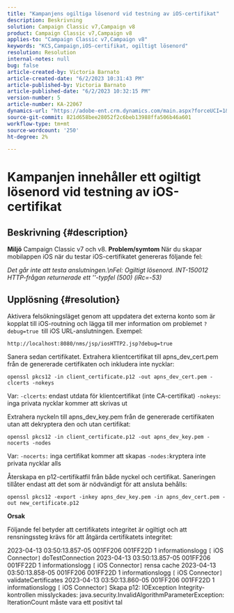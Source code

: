 ```yaml
---
title: "Kampanjens ogiltiga lösenord vid testning av iOS-certifikat"
description: Beskrivning
solution: Campaign Classic v7,Campaign v8
product: Campaign Classic v7,Campaign v8
applies-to: "Campaign Classic v7,Campaign v8"
keywords: "KCS,Campaign,iOS-certifikat, ogiltigt lösenord"
resolution: Resolution
internal-notes: null
bug: false
article-created-by: Victoria Barnato
article-created-date: "6/2/2023 10:31:43 PM"
article-published-by: Victoria Barnato
article-published-date: "6/2/2023 10:32:15 PM"
version-number: 5
article-number: KA-22067
dynamics-url: "https://adobe-ent.crm.dynamics.com/main.aspx?forceUCI=1&pagetype=entityrecord&etn=knowledgearticle&id=151d1b3a-9501-ee11-8f6e-6045bd006149"
source-git-commit: 821d658bee28052f2c6beb13988ffa506b46a601
workflow-type: tm+mt
source-wordcount: '250'
ht-degree: 2%

---
```


# Kampanjen innehåller ett ogiltigt lösenord vid testning av iOS-certifikat

## Beskrivning {#description}

<b>Miljö</b>
Campaign Classic v7 och v8.
<b>Problem/symtom</b>
När du skapar mobilappen iOS när du testar iOS-certifikatet genereras följande fel:

*Det går inte att testa anslutningen.\nFel: Ogiltigt lösenord. INT-150012 HTTP-frågan returnerade ett &#39;&#39;-typfel (500) (iRc=-53)*


## Upplösning {#resolution}


Aktivera felsökningsläget genom att uppdatera det externa konto som är kopplat till iOS-routning och lägga till mer information om problemet `?debug=true `till iOS URL-anslutningen. Exempel:

`http://localhost:8080/nms/jsp/iosHTTP2.jsp?debug=true`

Sanera sedan certifikatet. Extrahera klientcertifikat till apns_dev_cert.pem från de genererade certifikaten och inkludera inte nycklar:

`openssl pkcs12 -in client_certificate.p12 -out apns_dev_cert.pem -clcerts -nokeys`

Var:
`-clcerts`: endast utdata för klientcertifikat (inte CA-certifikat)
`-nokeys`: inga privata nycklar kommer att skrivas ut

Extrahera nyckeln till apns_dev_key.pem från de genererade certifikaten utan att dekryptera den och utan certifikat:

`openssl pkcs12 -in client_certificate.p12 -out apns_dev_key.pem -nocerts -nodes`

Var:
`-nocerts:` inga certifikat kommer att skapas
`-nodes:`kryptera inte privata nycklar alls

Återskapa en p12-certifikatfil från både nyckel och certifikat. Saneringen tillåter endast att det som är nödvändigt för att ansluta behålls: 

`openssl pkcs12 -export -inkey apns_dev_key.pem -in apns_dev_cert.pem -out new_certificate.p12`

<b>Orsak</b>

Följande fel betyder att certifikatets integritet är ogiltigt och att rensningssteg krävs för att åtgärda certifikatets integritet:

2023-04-13 03:50:13.857-05 001FF206 001FF22D 1 informationslogg `[` iOS Connector`]`  doTestConnection 2023-04-13 03:50:13.857-05 001FF206 001FF22D 1 informationslogg `[` iOS Connector`]`  rensa cache 2023-04-13 03:50:13.858-05 001FF206 001FF22D 1 informationslogg `[` iOS Connector`]`  validateCertificates 2023-04-13 03:50:13.860-05 001FF206 001FF22D 1 informationslogg `[` iOS Connector`]`  Skapa p12: IOException Integrity-kontrollen misslyckades: java.security.InvalidAlgorithmParameterException: IterationCount måste vara ett positivt tal
